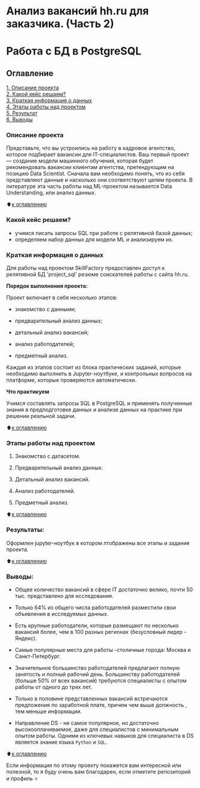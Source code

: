 
# Анализ вакансий hh.ru для заказчика. (Часть 2) 
# Работа с БД в PostgreSQL

## Оглавление  
[1. Описание проекта](.README.md#Описание-проекта)  
[2. Какой кейс решаем?](.README.md#Какой-кейс-решаем)  
[3. Краткая информация о данных](.README.md#Краткая-информация-о-данных)  
[4. Этапы работы над проектом](.README.md#Этапы-работы-над-проектом)  
[5. Результат](.README.md#Результат)    
[6. Выводы](.README.md#Выводы) 

### Описание проекта  

Представьте, что вы устроились на работу в кадровое агентство, которое подбирает вакансии для IT-специалистов. Ваш первый проект — создание модели машинного обучения, которая будет рекомендовать вакансии клиентам агентства, претендующим на позицию Data Scientist. Сначала вам необходимо понять, что из себя представляют данные и насколько они соответствуют целям проекта. В литературе эта часть работы над ML-проектом называется Data Understanding, или анализ данных.

:arrow_up:[к оглавлению](_)


### Какой кейс решаем?   

 - учимся писать запросы SQL при работе с релятивной базой данных;
 - определяем набор данных для модели ML и анализируем их.

### Краткая информация о данных

Для работы над проектом SkillFactory предоставлен доступ к релятивной БД 'project_sql'  резюме соискателей работы с сайта hh.ru. 

**Порядок выполнения проекта:** 

Проект включает в себя несколько этапов:

 * знакомство с данными;

 * предварительный анализ данных;

 * детальный анализ вакансий;

 * анализ работодателей;

 * предметный анализ.


Каждая из этапов состоит из блока практических заданий, которые необходимо выполнить в Jupyter-ноутбуке, и контрольных вопросов на платформе, которые проверяются автоматически.

**Что практикуем** 

Учимся составлять запросы SQL  в PostgreSQL и применять полученные знания в предподготовке данных и анализе данных на практике при решении реальной задачи.

:arrow_up:[к оглавлению](.README.md#Оглавление)


### Этапы работы над проектом

1. Знакомство с датасетом.

2. Предварительный анализ данных.

3. Детальный анализ вакансий.

4. Анализ работодателей.

5. Предметный анализ.


:arrow_up:[к оглавлению](.README.md#Оглавление)


### Результаты:  

Оформлен jupyter-ноутбук в котором лтображены все этапы и задания проекта.

:arrow_up:[к оглавлению](.README.md#Оглавление)


### Выводы:

- Общее количество вакансий в сфере IT достаточно велико, почти 50 тыс. представлено для исследования.

- Только 64% из общего числа работодателей разместили свои объявления в исследуемых данных.

- Есть крупные работодатели, которые размещают по несколько вакансий более, чем в 100 разных регионах (безусловный лидер - Яндекс). 

- Самые популярные места для работы -столичные города: Москва и Санкт-Петербург.

- Значительное большинство работодателей предлагают полную занятость и полный рабочий день. Большинству работодателей (больше 50% от всех вакансий) требуются специалисты с опытом работы от одного до трех лет.  

- Только в половине представленных вакансий встречаются предложения по заработной плате, причем чем выше должность , тем меньше информации.

- Направление DS - не самое популярное, но достаточно высокооплачиваемое, даже для специалистов с минимальным опытом работы. Одними из ключевых навыков для специалиста в DS является знание языка `Python` и `SQL`.


:arrow_up:[к оглавлению](.README.md#Оглавление)


Если информация по этому проекту покажется вам интересной или полезной, то я буду очень вам благодарен, если отметите репозиторий и профиль ⭐️

